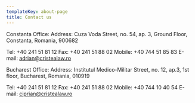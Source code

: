 ```yaml
---
templateKey: about-page
title: Contact us
---
```

Constanta Office:
Address: Cuza Voda Street, no. 54, ap. 3, Ground Floor,
Constanta, Romania, 900682
 
Tel: +40 241 51 81 12
Fax: +40 241 51 88 02
Mobile: +40 744 51 85 83
E-mail: adrian@cristealaw.ro
 
Bucharest Office:
Address: Institutul Medico-Militar Street, no. 12, ap.3, 1st floor,
Bucharest, Romania, 010919

Tel: +40 241 51 81 12
Fax: +40 241 51 88 02
Mobile: +40 744 10 40 54
E-mail: ciprian@cristealaw.ro